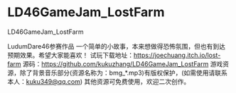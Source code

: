 # LD46GameJam_LostFarm
LD46GameJam_LostFarm

LudumDare46参赛作品
一个简单的小故事，本来想做得恐怖氛围，但也有到达预期效果。希望大家能喜欢！
试玩下载地址：https://joechuang.itch.io/lost-farm
源码：https://github.com/kukuzhang/LD46GameJam_LostFarm
游戏资源，除了背景音乐部分(资源名称为：bmg_*.mp3)有版权保护，(如需使用请联系本人：kuku349@qq.com)
其他资源可免费使用，欢迎二次创作。
